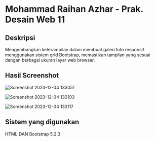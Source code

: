 # Mohammad Raihan Azhar - Prak. Desain Web 11

## Deskripsi
Mengembangkan keterampilan dalam membuat galeri foto responsif menggunakan sistem grid Bootstrap, memastikan tampilan yang sesuai dengan berbagai ukuran layar web browser.

## Hasil Screenshot
![Screenshot 2023-12-04 133051](https://github.com/AZHRaihan/Prak11_DW/assets/145973780/034b7f6f-8c79-411e-ac7a-be25272e6be8)

![Screenshot 2023-12-04 133103](https://github.com/AZHRaihan/Prak11_DW/assets/145973780/05a38f54-bc67-43f3-97f4-b124a7798666)

![Screenshot 2023-12-04 133117](https://github.com/AZHRaihan/Prak11_DW/assets/145973780/e8918515-996c-4f24-98c0-a16a6f8392a8)


## Sistem yang digunakan
HTML DAN Bootstrap 5.2.3
